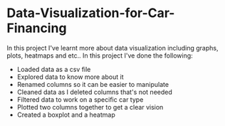 # Data-Visualization-for-Car-Financing
In this project I've learnt more about data visualization including graphs, plots, heatmaps and etc..
In this project I've done the following:
- Loaded data as a csv file
- Explored data to know more about it
- Renamed columns so it can be easier to manipulate
- Cleaned data as I deleted columns that's not needed
- Filtered data to work on a specific car type
- Plotted two columns together to get a clear vision
- Created a boxplot and a heatmap
